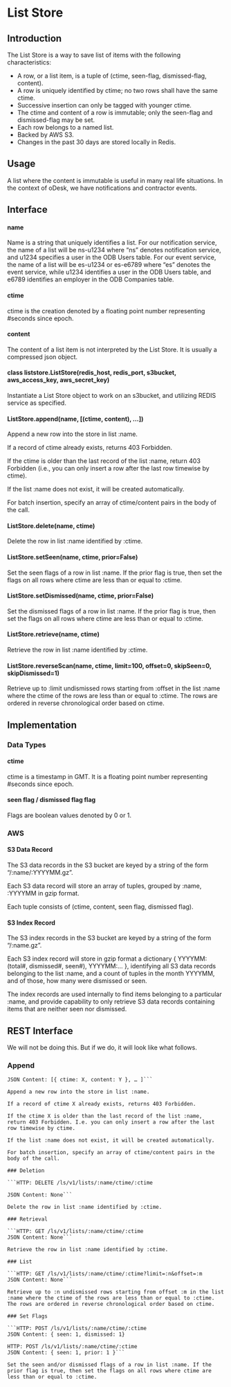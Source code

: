List Store
==========

Introduction
------------
The List Store is a way to save list of items with the following characteristics:

* A row, or a list item, is a tuple of (ctime, seen-flag, dismissed-flag, content).
* A row is uniquely identified by ctime; no two rows shall have the same ctime.
* Successive insertion can only be tagged with younger ctime.
* The ctime and content of a row is immutable; only the seen-flag and dismissed-flag may be set.
* Each row belongs to a named list.
* Backed by AWS S3.
* Changes in the past 30 days are stored locally in Redis.

Usage
-----
A list where the content is immutable is useful in many real life situations. In the context of oDesk, we have notifications and contractor events.

Interface
---------

#### name
Name is a string that uniquely identifies a list. For our notification service, the name of a list will be ns-u1234 where “ns” denotes notification service, and u1234 specifies a user in the ODB Users table. For our event service, the name of a list will be es-u1234 or es-e6789 where “es” denotes the event service, while u1234 identifies a user in the ODB Users table, and e6789 identifies an employer in the ODB Companies table.

#### ctime
ctime is the creation denoted by a floating point number representing #seconds since epoch.

#### content
The content of a list item is not interpreted by the List Store. It is usually a compressed json object.

#### class liststore.ListStore(redis_host, redis_port, s3bucket, aws_access_key, aws_secret_key)
Instantiate a List Store object to work on an s3bucket, and utilizing REDIS service as specified.

#### ListStore.append(name, [(ctime, content), …])
Append a new row into the store in list :name.

If a record of ctime already exists, returns 403 Forbidden. 

If the ctime is older than the last record of the list :name,  return 403 Forbidden (i.e., you can only insert a row after the last row timewise by ctime). 

If the list :name does not exist, it will be created automatically. 

For batch insertion, specify an array of ctime/content pairs in the body of the call.

#### ListStore.delete(name, ctime)
Delete the row in list :name identified by :ctime.

#### ListStore.setSeen(name, ctime, prior=False)
Set the seen flags of a row in list :name. If the prior flag is true, then set the flags on all rows where ctime are less than or equal to :ctime.

#### ListStore.setDismissed(name, ctime, prior=False)
Set the dismissed flags of a row in list :name. If the prior flag is true, then set the flags on all rows where ctime are less than or equal to :ctime.

#### ListStore.retrieve(name, ctime)
Retrieve the row in list :name identified by :ctime.

#### ListStore.reverseScan(name, ctime, limit=100, offset=0, skipSeen=0, skipDismissed=1)
Retrieve up to :limit undismissed rows starting from :offset in the list :name where the ctime of the rows are less than or equal to :ctime. The rows are ordered in reverse chronological order based on ctime. 

Implementation
--------------
### Data Types

#### ctime
ctime is a timestamp in GMT. It is a floating point number representing #seconds since epoch.

#### seen flag / dismissed flag flag
Flags are boolean values denoted by 0 or 1.

### AWS
#### S3 Data Record
The S3 data records in the S3 bucket are keyed by a string of the form “/:name/:YYYYMM.gz”. 

Each S3 data record will store an array of tuples, grouped by :name, :YYYYMM in gzip format.

Each tuple consists of (ctime, content, seen flag, dismissed flag).

#### S3 Index Record
The S3 index records in the S3 bucket are keyed by a string of the form “/:name.gz”.

Each S3 index record will store in gzip format a dictionary { YYYYMM: (total#, dismissed#, seen#), YYYYMM:... }, identifying all S3 data records belonging to the list :name, and a count of tuples in the month YYYYMM, and of those, how many were dismissed or seen.

The index records are used internally to find items belonging to a particular :name, and provide capability to only retrieve S3 data records containing items that are neither seen nor dismissed.

REST Interface
--------------
We will not be doing this. But if we do, it will look like what follows.

### Append

```HTTP: POST /ls/v1/lists/:name
JSON Content: [{ ctime: X, content: Y }, … ]```

Append a new row into the store in list :name. 

If a record of ctime X already exists, returns 403 Forbidden. 

If the ctime X is older than the last record of the list :name,  return 403 Forbidden. I.e. you can only insert a row after the last row timewise by ctime. 

If the list :name does not exist, it will be created automatically. 

For batch insertion, specify an array of ctime/content pairs in the body of the call.

### Deletion

```HTTP: DELETE /ls/v1/lists/:name/ctime/:ctime

JSON Content: None```

Delete the row in list :name identified by :ctime.

### Retrieval

```HTTP: GET /ls/v1/lists/:name/ctime/:ctime
JSON Content: None```

Retrieve the row in list :name identified by :ctime.

### List

```HTTP: GET /ls/v1/lists/:name/ctime/:ctime?limit=:n&offset=:m
JSON Content: None```

Retrieve up to :n undismissed rows starting from offset :m in the list :name where the ctime of the rows are less than or equal to :ctime. The rows are ordered in reverse chronological order based on ctime.

### Set Flags

```HTTP: POST /ls/v1/lists/:name/ctime/:ctime
JSON Content: { seen: 1, dismissed: 1}

HTTP: POST /ls/v1/lists/:name/ctime/:ctime
JSON Content: { seen: 1, prior: 1 }```

Set the seen and/or dismissed flags of a row in list :name. If the prior flag is true, then set the flags on all rows where ctime are less than or equal to :ctime.


